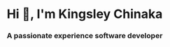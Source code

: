 <h1 align="center">Hi 👋, I'm Kingsley Chinaka</h1>
<h3 align="center">A passionate experience software developer</h3>
